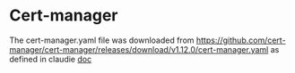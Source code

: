 # Cert-manager
The cert-manager.yaml file was downloaded from https://github.com/cert-manager/cert-manager/releases/download/v1.12.0/cert-manager.yaml as defined in claudie [doc](https://docs.claudie.io/latest/getting-started/get-started-using-claudie/)